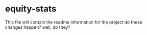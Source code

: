 # equity-stats
This file will contain the readme information for the project
do these changes happen?
well, do they?